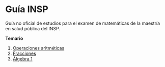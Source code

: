 # Guía INSP
Guía no oficial de estudios para el examen de matemáticas de la maestría en salud pública del INSP.

**Temario**
1. [Operaciones aritméticas](https://rodrigozepeda.github.io/GuiaINSP/OperacionesAritmeticas)
2. [Fracciones](https://rodrigozepeda.github.io/GuiaINSP/Fracciones)
3. [Álgebra 1](https://rodrigozepeda.github.io/GuiaINSP/Algebra1)
